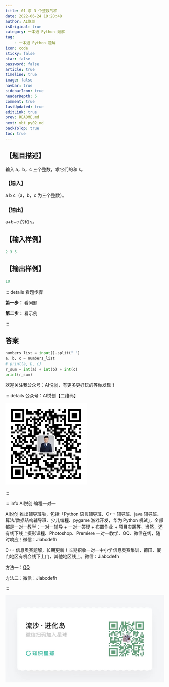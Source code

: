 ```yaml
---
title: 01-求 3 个整数的和
date: 2022-06-24 19:28:48
author: AI悦创
isOriginal: true
category: 一本通 Python 题解
tag:
    - 一本通 Python 题解
icon: code
sticky: false
star: false
password: false
article: true
timeline: true
image: false
navbar: true
sidebarIcon: true
headerDepth: 5
comment: true
lastUpdated: true
editLink: true
prev: README.md
next: ybt_py02.md
backToTop: true
toc: true
---
```


## 【题目描述】

输入 a，b，c 三个整数，求它们的和 s。

### 【输入】

a b c（a，b，c 为三个整数）。

### 【输出】

a+b+c 的和 s。

## 【输入样例】

```python
2 3 5
```

## 【输出样例】

```python
10
```

::: details 看题步骤

**第一步：** 看问题

**第二步：** 看示例

:::

## 答案

```python
numbers_list = input().split(" ")
a, b, c = numbers_list
# print(a, b, c)
r_sum = int(a) + int(b) + int(c)
print(r_sum)
```

欢迎关注我公众号：AI悦创，有更多更好玩的等你发现！

::: details 公众号：AI悦创【二维码】

![](/gzh.jpg)

:::

::: info AI悦创·编程一对一

AI悦创·推出辅导班啦，包括「Python 语言辅导班、C++ 辅导班、java 辅导班、算法/数据结构辅导班、少儿编程、pygame 游戏开发，华为 Python 机试」，全部都是一对一教学：一对一辅导 + 一对一答疑 + 布置作业 + 项目实践等。当然，还有线下线上摄影课程、Photoshop、Premiere 一对一教学、QQ、微信在线，随时响应！微信：Jiabcdefh

C++ 信息奥赛题解，长期更新！长期招收一对一中小学信息奥赛集训，莆田、厦门地区有机会线下上门，其他地区线上。微信：Jiabcdefh

方法一：[QQ](http://wpa.qq.com/msgrd?v=3&uin=1432803776&site=qq&menu=yes)

方法二：微信：Jiabcdefh

:::

![](/zsxq.jpg)





